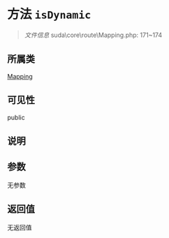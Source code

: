 # 方法 `isDynamic`

> *文件信息* suda\core\route\Mapping.php: 171~174

## 所属类 

[Mapping](../Mapping.md)

## 可见性

public

## 说明



## 参数


无参数


## 返回值

无返回值
